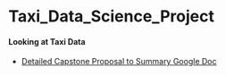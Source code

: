 # Taxi_Data_Science_Project

#### Looking at Taxi Data
* [Detailed Capstone Proposal to Summary Google Doc](https://docs.google.com/document/d/1ozkGLArLOsd1mLdd_14I5cWoheNay4MCSF4dvuUp2_w/edit?usp=sharing)
